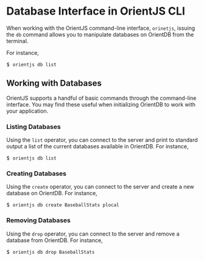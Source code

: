 # Database Interface in OrientJS CLI

When working with the OrientJS command-line interface, `orinetjs`, issuing the `db` command allows you to manipulate databases on OrientDB from the terminal.

For instance,

<pre>
$ <code class="lang-sh userinput">orientjs db list</code>
</pre>


## Working with Databases

OrientJS supports a handful of basic commands through the command-line interface.  You may find these useful when initializing OrientDB to work with your application.

### Listing Databases

Using the `list` operator, you can connect to the server and print to standard output a list of the current databases available in OrientDB.  For instance,

<pre>
$ <code class="lang-sh userinput">orientjs db list</code>
</pre>

### Creating Databases

Using the `create` operator, you can connect to the server and create a new database on OrientDB.  For instance,

<pre>
$ <code class="lang-sh userinput">orientjs db create BaseballStats plocal</code>
</pre>


### Removing Databases

Using the `drop` operator, you can connect to the server and remove a database from OrientDB.  For instance,

<pre>
$ <code class="lang-sh userinput">orientjs db drop BaseballStats</code>
</pre>
